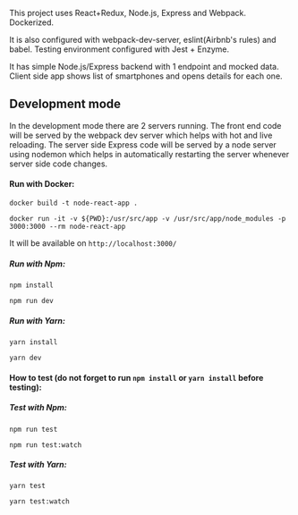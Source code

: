 This project uses React+Redux, Node.js, Express and Webpack. Dockerized.

It is also configured with webpack-dev-server, eslint(Airbnb's rules) and babel.
Testing environment configured with Jest + Enzyme.

It has simple Node.js/Express backend with 1 endpoint and mocked data.
Client side app shows list of smartphones and opens details for each one.

## Development mode
In the development mode there are 2 servers running. 
The front end code will be served by the webpack dev server which helps with hot and live reloading. 
The server side Express code will be served by a node server using nodemon which helps in automatically 
restarting the server whenever server side code changes.

#### Run with Docker:

`docker build -t node-react-app .`

`docker run -it -v ${PWD}:/usr/src/app -v /usr/src/app/node_modules -p 3000:3000 --rm node-react-app`

It will be available on `http://localhost:3000/`

##### Run with Npm: 

`npm install`

`npm run dev`

##### Run with Yarn: 

`yarn install`

`yarn dev`

#### How to test (do not forget to run `npm install` or `yarn install` before testing):

##### Test with Npm:

`npm run test`

`npm run test:watch`

##### Test with Yarn:

`yarn test`

`yarn test:watch`
